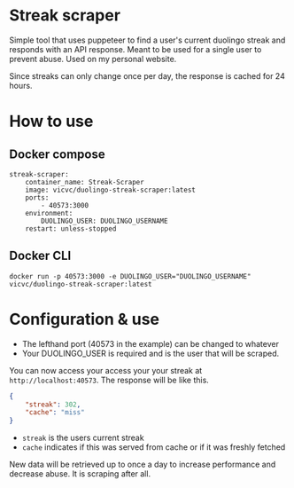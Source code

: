 # Streak scraper
Simple tool that uses puppeteer to find a user's current duolingo streak and responds with an API response. Meant to be used for a single user to prevent abuse. Used on my personal website.

Since streaks can only change once per day, the response is cached for 24 hours.

# How to use
## Docker compose
```
streak-scraper:
    container_name: Streak-Scraper
    image: vicvc/duolingo-streak-scraper:latest
    ports:
        - 40573:3000
    environment:
        DUOLINGO_USER: DUOLINGO_USERNAME
    restart: unless-stopped
```

## Docker CLI
```
docker run -p 40573:3000 -e DUOLINGO_USER="DUOLINGO_USERNAME" vicvc/duolingo-streak-scraper:latest
```

# Configuration & use
* The lefthand port (40573 in the example) can be changed to whatever
* Your DUOLINGO_USER is required and is the user that will be scraped.

You can now access your access your your streak at `http://localhost:40573`. The response will be like this.

```json
{
    "streak": 302,
    "cache": "miss"
}
```
* `streak` is the users current streak
* `cache` indicates if this was served from cache or if it was freshly fetched

New data will be retrieved up to once a day to increase performance and decrease abuse. It is scraping after all. 